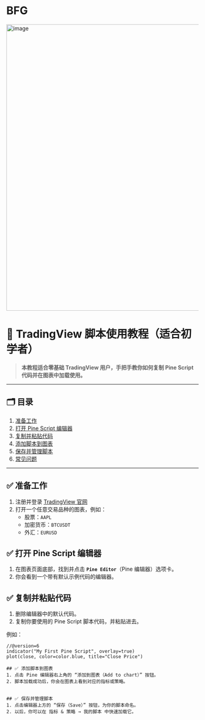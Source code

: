 # BFG
<img width="1281" height="749" alt="image" src="https://github.com/user-attachments/assets/d5991b8c-5893-44ee-acb6-a75c8e267e4c" />

# 📘 TradingView 脚本使用教程（适合初学者）

> **本教程适合零基础 TradingView 用户，手把手教你如何复制 Pine Script 代码并在图表中加载使用。**

---

## 🗂 目录
1. [准备工作](#准备工作)  
2. [打开 Pine Script 编辑器](#打开-pine-script-编辑器)  
3. [复制并粘贴代码](#复制并粘贴代码)  
4. [添加脚本到图表](#添加脚本到图表)  
5. [保存并管理脚本](#保存并管理脚本)  
6. [常见问题](#常见问题)  

---

## ✅ 准备工作

1. 注册并登录 [TradingView 官网](https://www.tradingview.com/)  
2. 打开一个任意交易品种的图表，例如：  
   - 股票：`AAPL`  
   - 加密货币：`BTCUSDT`  
   - 外汇：`EURUSD`


## ✅ 打开 Pine Script 编辑器

1. 在图表页面底部，找到并点击 **`Pine Editor`**（Pine 编辑器）选项卡。  
2. 你会看到一个带有默认示例代码的编辑器。


## ✅ 复制并粘贴代码

1. 删除编辑器中的默认代码。  
2. 复制你要使用的 Pine Script 脚本代码，并粘贴进去。

例如：  

```pinescript
//@version=6
indicator("My First Pine Script", overlay=true)
plot(close, color=color.blue, title="Close Price")

## ✅ 添加脚本到图表
1. 点击 Pine 编辑器右上角的 “添加到图表（Add to chart）” 按钮。
2. 脚本加载成功后，你会在图表上看到对应的指标或策略。


## ✅ 保存并管理脚本
1. 点击编辑器上方的 “保存（Save）” 按钮，为你的脚本命名。
2. 以后，你可以在 指标 & 策略 → 我的脚本 中快速加载它。
